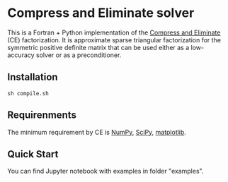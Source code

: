 # Compress and Eliminate solver

This is a Fortran + Python implementation of the [Compress and Eliminate](https://arxiv.org/abs/1603.09133v2) (CE) factorization. It is approximate sparse triangular factorization for the symmetric positive definite matrix that can be used either as a low-accuracy solver or as a preconditioner.

## Installation

```
sh compile.sh
```


## Requirenments

The minimum requirement by CE is [NumPy](http://www.numpy.org/), [SciPy](https://www.scipy.org/), [matplotlib](http://matplotlib.org/).

## Quick Start

You can find Jupyter notebook with examples in folder "examples".
